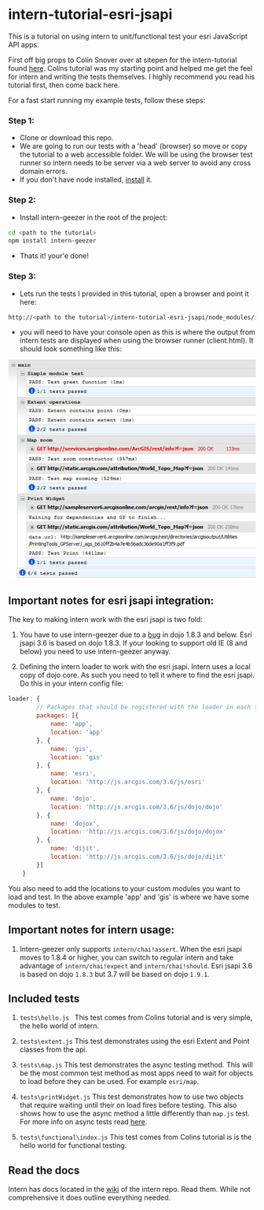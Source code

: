 # intern-tutorial-esri-jsapi

This is a tutorial on using intern to unit/functional test your esri JavaScript API apps.

First off big props to Colin Snover over at sitepen for the intern-tutorial found [here](https://github.com/theintern/intern-tutorial). Colins tutorial was my starting point and helped me get the feel for intern and writing the tests themselves. I highly recommend you read his tutorial first, then come back here.

For a fast start running my example tests, follow these steps:

### Step 1:
* Clone or download this repo.
* We are going to run our tests with a 'head' (browser) so move or copy the tutorial to a web accessible folder. We will be using the browser test runner so intern needs to be server via a web server to avoid any cross domain errors.
* If you don't have node installed, [install](http://nodejs.org/) it.

### Step 2:
* Install intern-geezer in the root of the project:

```bash
cd <path to the tutorial>
npm install intern-geezer
```

* Thats it! your'e done!

### Step 3:
* Lets run the tests I provided in this tutorial, open a browser and point it here:

```bash
http://<path to the tutorial>/intern-tutorial-esri-jsapi/node_modules/intern-geezer/client.html?config=tests/intern
```
* you will need to have your console open as this is where the output from intern tests are displayed when using the browser runner (client.html). It should look something like this:

![Console output](consoleOutput.jpg) 

## Important notes for esri jsapi integration:

The key to making intern work with the esri jsapi is two fold:

1. You have to use intern-geezer due to a [bug](https://bugs.dojotoolkit.org/ticket/15616) in dojo 1.8.3 and below. Esri jsapi 3.6 is based on dojo 1.8.3. If your looking to support old IE (8 and below) you need to use intern-geezer anyway.

2. Defining the intern loader to work with the esri jsapi. Intern uses a local copy of dojo core. As such you need to tell it where to find the esri jsapi. Do this in your intern config file:

```javascript
loader: {
        // Packages that should be registered with the loader in each testing environment
        packages: [{
			name: 'app',
			location: 'app'
		}, {
			name: 'gis',
			location: 'gis'
		}, {
			name: 'esri',
			location: 'http://js.arcgis.com/3.6/js/esri'
		}, {
			name: 'dojo',
			location: 'http://js.arcgis.com/3.6/js/dojo/dojo'
		}, {
			name: 'dojox',
			location: 'http://js.arcgis.com/3.6/js/dojo/dojox'
		}, {
			name: 'dijit',
			location: 'http://js.arcgis.com/3.6/js/dojo/dijit'
		}]
	}
```

You also need to add the locations to your custom modules you want to load and test. In the above example 'app' and 'gis' is where we have some modules to test.

## Important notes for intern usage:

1. Intern-geezer only supports ```intern/chai!assert```. When the esri jsapi moves to 1.8.4 or higher, you can switch to regular intern and take advantage of ```intern/chai!expect``` and ```intern/chai!should```. Esri jsapi 3.6 is based on dojo ```1.8.3``` but 3.7 will be based on dojo ```1.9.1```.

## Included tests

1. ```tests\hello.js ``` This test comes from Colins tutorial and is very simple, the hello world of intern.

2. ```tests\extent.js``` This test demonstrates using the esri Extent and Point classes from the api.

3. ```tests\map.js``` This test demonstrates the async testing method. This will be the most common test method as most apps need to wait for objects to load before they can be used. For example ```esri/map```.

4. ```tests\printWidget.js``` This test demonstrates how to use two objects that require waiting until their on load fires before testing. This also shows how to use the async method a little differently than ```map.js``` test. For more info on async tests read [here](https://github.com/theintern/intern/wiki/Writing-Tests#asynchronous-testing).

5. ```tests\functional\index.js``` This test comes from Colins tutorial is is the hello world for functional testing.

## Read the docs
Intern has docs located in the [wiki](https://github.com/theintern/intern/wiki) of the intern repo. Read them. While not comprehensive it does outline everything needed.